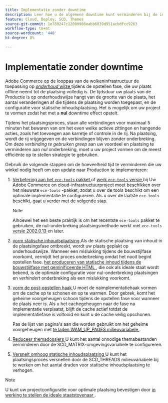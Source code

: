 ```yaml
---
title: Implementatie zonder downtime
description: Leer hoe u de algemene downtime kunt verminderen bij de implementatie van Adobe Commerce op cloudinfrastructuuroplossingen.
feature: Cloud, Deploy, SCD, Themes
source-git-commit: 1e789247c12009908eabb6039d951acbdfcc9263
workflow-type: tm+mt
source-wordcount: '448'
ht-degree: 0%

---
```


# Implementatie zonder downtime

Adobe Commerce op de looppas van de wolkeninfrastructuur de toepassing op [_onderhoud_ wijze ](https://experienceleague.adobe.com/docs/commerce-operations/configuration-guide/setup/application-modes.html?lang=nl-NL#production-mode) tijdens de opstellen fase, die uw plaats offline neemt tot de plaatsing volledig is. De tijdsduur uw plaats van de Productie is op onderhoudswijze hangt van de grootte van de plaats, het aantal veranderingen af die tijdens de plaatsing worden toegepast, en de configuratie voor statische inhoudsplaatsing. Het is mogelijk om uw project te vormen zodat het met a **nul** downtime effect opstelt.

Tijdens het plaatsingsproces, staan alle verbindingen voor maximaal 5 minuten het bewaren van om het even welke actieve zittingen en hangende acties, zoals het toevoegen aan karretje of controle in de rij. Na plaatsing, wordt de rij vrijgegeven en de verbindingen blijven zonder onderbreking. Om deze _verbinding te gebruiken greep_ aan uw voordeel en plaatsing te verminderen aan _nul_ onderbreking, moet u uw project vormen om de meest efficiënte op te stellen strategie te gebruiken.

Gebruik de volgende stappen om de hoeveelheid tijd te verminderen die uw winkel nodig heeft om een update naar Production te implementeren:

1. [ Verbetering aan het `ece-tools` pakket ](../dev-tools/install-package.md) of [ werk `ece-tools` versie ](../dev-tools/update-package.md) bij
Uw Adobe Commerce on cloud-infrastructuurproject moet beschikken over het nieuwste `ece-tools` -pakket, zodat u over de tools beschikt om een optimale implementatie te configureren. Als u over de laatste `ece-tools` beschikt, gaat u verder met de volgende stap.

   >[!NOTE]
   >
   >Alhoewel het een beste praktijk is om het recentste `ece-tools` pakket te gebruiken, de nul-onderbreking plaatsingsmethode werkt met `ece-tools` [ versie 2002.0.13 ](../release-notes/cloud-release-archive.md#v2002013) en later.

1. [ vorm statische inhoudsplaatsing ](static-content.md)
Als de statische plaatsing van inhoud in de plaatsingsfase ontbreekt, wordt uw plaats geplakt op onderhoudswijze. Wanneer een mislukking tijdens de bouwstijlfase voorkomt, vermijdt het proces onderbreking omdat het nooit begint opstellen fase. [ het produceren van statische inhoud tijdens de bouwstijlfase met geminificeerde HTML ](static-content.md#setting-the-scd-on-build), die ook als ideale staat wordt bekend, is de optimale configuratie voor nul-onderbreking plaatsingen en _verhindert_ onderbreking als een mislukking voorkomt.

1. [ vorm de post-opstellen haak ](../application/hooks-property.md)
U moet de naimplementatiehaak vormen om de cache op te schonen en op te warmen. Door gebrek, komt het geheime voorgeheugen schoon tijdens de opstellen fase voor wanneer de plaats neer is. Als u het cachegeheugen naar de fase na implementatie verplaatst, blijft de cache actief totdat de implementatiefase is voltooid en kunt u de cache veilig opschonen.

   Pas de lijst van pagina&#39;s aan die worden gebruikt om het geheime voorgeheugen met [ te laden WAM_UP_PAGES milieuvariabele ](../environment/variables-post-deploy.md#warmuppages).

1. [ Reduceer themadossiers ](../environment/variables-deploy.md#scdmatrix)
U kunt het aantal onnodige themabestanden verminderen door de SCD\_MATRIX-omgevingsvariabele te configureren.

1. [ Versnelt omhoog statische inhoudsplaatsing ](../environment/variables-deploy.md#scdthreads)
U kunt het plaatsingsproces versnellen door de SCD\_THREADS milieuvariabele bij te werken om het aantal draden voor statische inhoudsplaatsing te verhogen.

>[!NOTE]
>
>U kunt uw projectconfiguratie voor optimale plaatsing bevestigen door [ in werking te stellen de ideale staatstovenaar ](smart-wizards.md#verifying-an-ideal-configuration).
